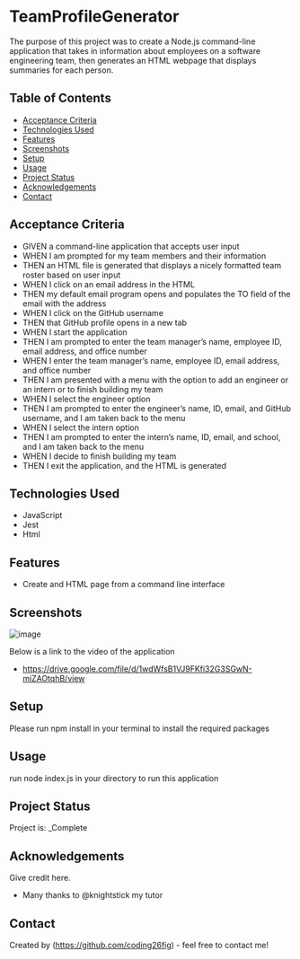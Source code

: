 # TeamProfileGenerator

The purpose of this project was to create a Node.js command-line application that takes in information about employees on a software engineering team, then generates an HTML webpage that displays summaries for each person. 

## Table of Contents
* [Acceptance Criteria](#acceptance-criteria)
* [Technologies Used](#technologies-used)
* [Features](#features)
* [Screenshots](#screenshots)
* [Setup](#setup)
* [Usage](#usage)
* [Project Status](#project-status)
* [Acknowledgements](#acknowledgements)
* [Contact](#contact)
<!-- * [License](#license) -->


## Acceptance Criteria

- GIVEN a command-line application that accepts user input
- WHEN I am prompted for my team members and their information
- THEN an HTML file is generated that displays a nicely formatted team roster based on user input
- WHEN I click on an email address in the HTML
- THEN my default email program opens and populates the TO field of the email with the address
- WHEN I click on the GitHub username
- THEN that GitHub profile opens in a new tab
- WHEN I start the application
- THEN I am prompted to enter the team manager’s name, employee ID, email address, and office number
- WHEN I enter the team manager’s name, employee ID, email address, and office number
- THEN I am presented with a menu with the option to add an engineer or an intern or to finish building my team
- WHEN I select the engineer option
- THEN I am prompted to enter the engineer’s name, ID, email, and GitHub username, and I am taken back to the menu
- WHEN I select the intern option
- THEN I am prompted to enter the intern’s name, ID, email, and school, and I am taken back to the menu
- WHEN I decide to finish building my team
- THEN I exit the application, and the HTML is generated


## Technologies Used
- JavaScript 
- Jest 
- Html


## Features
- Create and HTML page from a command line interface

## Screenshots
![image](https://user-images.githubusercontent.com/97489289/170609045-2d96bbba-306b-4abf-bf52-d7e1a609d0ad.png)

Below is a link to the video of the application
- https://drive.google.com/file/d/1wdWfsB1VJ9FKfi32G3SGwN-miZAOtqhB/view



## Setup
Please run npm install in your terminal to install the required packages


## Usage
run node index.js in your directory to run this application 


## Project Status
Project is: _Complete


## Acknowledgements
Give credit here.
- Many thanks to @knightstick my tutor 


## Contact
Created by (https://github.com/coding26fig) - feel free to contact me!




